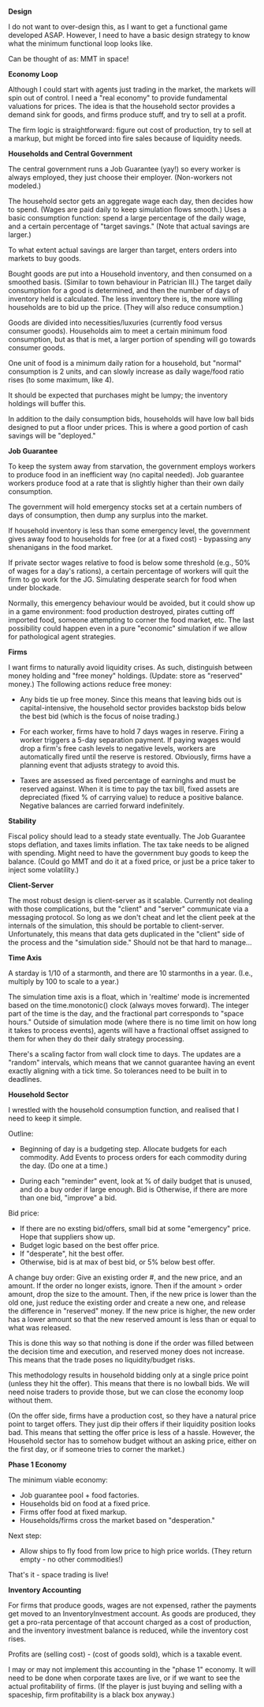**Design**

I do not want to over-design this, as I want to get a functional game developed ASAP.
However, I need to have a basic design strategy to know what the minimum functional
loop looks like.

Can be thought of as: MMT in space!

**Economy Loop**

Although I could start with agents just trading in the market, the markets will spin out 
of control. I need a "real economy" to provide fundamental valuations for prices. The idea
is that the household sector provides a demand sink for goods, and firms produce stuff, and
try to sell at a profit.

The firm logic is straightforward: figure out cost of production, try to sell at a markup,
but might be forced into fire sales because of liquidity needs.

**Households and Central Government**

The central government runs a Job Guarantee (yay!) so every worker is always employed, they 
just choose their employer. (Non-workers not modeled.)

The household sector gets an aggregate wage each day, then decides how to spend. (Wages are
paid daily to keep simulation flows smooth.) Uses a basic consumption function: spend a 
large percentage of the daily wage, and a certain percentage of "target savings." (Note that
actual savings are larger.)

To what extent actual savings are larger than target, enters orders into markets to buy goods.

Bought goods are put into a Household inventory, and then consumed on a smoothed basis. (Similar
to town behaviour in Patrician III.) The target daily consumption for a good is determined,
and then the number of days of inventory held is calculated. The less inventory there is, the 
more willing households are to bid up the price. (They will also reduce consumption.)

Goods are divided into necessities/luxuries (currently food versus consumer goods). Households
aim to meet a certain minimum food consumption, but as that is met, a larger portion of spending
will go towards consumer goods.

One unit of food is a minimum daily ration for a household, but "normal" consumption is 2 units,
and can slowly increase as daily wage/food ratio rises (to some maximum, like 4).

It should be expected that purchases might be lumpy; the inventory holdings will buffer this.

In addition to the daily consumption bids, households will have low ball bids designed to put a 
floor under prices. This is where a good portion of cash savings will be "deployed."

**Job Guarantee**

To keep the system away from starvation, the government employs workers to produce food in an
inefficient way (no capital needed). Job guarantee workers produce food at a rate that is
slightly higher than their own daily consumption. 

The government will hold emergency stocks set at a certain numbers of days of consumption, then
dump any surplus into the market. 

If household inventory is less than some emergency level, the government gives away food to 
households for free (or at a fixed cost) - bypassing any shenanigans in the food market.

If private sector wages relative to food is below some threshold (e.g., 50% of wages for a day's
rations), a certain percentage of workers will quit the firm to go work for the JG. Simulating 
desperate search for food when under blockade.

Normally, this emergency behaviour would be avoided, but it could show up in a game environment: 
food production destroyed, pirates cutting off imported food, someone attempting to corner 
the food market, etc. The last possibility could happen even in a pure "economic" simulation
if we allow for pathological agent strategies.

**Firms**

I want firms to naturally avoid liquidity crises. As such, distinguish between money holding
and "free money" holdings. (Update: store as "reserved" money.) The following actions reduce free money:
- Any bids tie up free money. Since this means that leaving bids out is capital-intensive,
the household sector provides backstop bids below the best bid (which is the focus of noise
  trading.)
  
- For each worker, firms have to hold 7 days wages in reserve. Firing a worker triggers a 5-day
separation payment. If paying wages would drop a firm's free cash levels to negative levels, 
  workers are automatically fired until the reserve is restored. Obviously, firms have a 
  planning event that adjusts strategy to avoid this.
  
- Taxes are assessed as fixed percentage of earninghs and must be reserved against. When it 
  is time to pay the tax bill, fixed assets are depreciated (fixed % of carrying value) to 
  reduce a positive balance. Negative balances are carried forward indefinitely.
  
**Stability**

Fiscal policy should lead to a steady state eventually. The Job Guarantee stops deflation,
and taxes limits inflation. The tax take needs to be aligned with spending. Might need to have
the government buy goods to keep the balance. (Could go MMT and do it at a fixed price, or
just be a price taker to inject some volatility.)

**Client-Server**

The most robust design is client-server as it scalable. Currently not dealing with those
complications, but the "client" and "server" communicate via a messaging protocol. So long 
as we don't cheat and let the client peek at the internals of the simulation, this should
be portable to client-server. Unfortunately, this means that data gets duplicated in the
"client" side of the process and the "simulation side." Should not be that hard to manage...

**Time Axis**

A starday is 1/10 of a starmonth, and there are 10 starmonths in a year. (I.e., multiply
by 100 to scale to a year.)

The simulation time axis is a float, which in 'realtime' mode is incremented based on the 
time.monotonic() clock (always moves forward). The integer part of the time is the day, and
the fractional part corresponds to "space hours." Outside of simulation mode (where there is
no time limit on how long it takes to process events), agents will have a fractional offset
assigned to them for when they do their daily strategy processing. 

There's a scaling factor from wall clock time 
to days. The updates are a "random" intervals, which means that we cannot guarantee having
an event exactly aligning with a tick time. So tolerances need to be built in to deadlines.

**Household Sector**

I wrestled with the household consumption function, and realised that I need to keep it simple.

Outline:

- Beginning of day is a budgeting step. Allocate budgets for each commodity. Add Events to
process orders for each commodity during the day. (Do one at a time.)
  
- During each "reminder" event, look at % of daily budget that is unused, and do a buy order
if large enough. Bid is Otherwise, if there are more than one bid, "improve" a bid.
  
Bid price:
- If there are no exsting bid/offers, small bid at some "emergency" price. Hope that suppliers
  show up.
- Budget logic based on the best offer price.  
- If "desperate", hit the best offer.
- Otherwise, bid is at max of best bid, or 5% below best offer.
  
A change buy order: Give an existing order #, and the new price, and an amount. If the 
order no longer exists, ignore. Then if the amount > order amount, drop the size to the amount.
Then, if the new price is lower than the old one, just reduce the existing order and create 
a new one, and release the difference in "reserved" money. If the new price is higher, the
new order has a lower amount so that the new reserved amount is less than or equal to what 
was released.

This is done this way so that nothing is done if the order was filled between the decision
time and execution, and reserved money does not increase. This means that the trade poses
no liquidity/budget risks.

This methodology results in household bidding only at a single price point (unless they hit
the offer). This means that there is no lowball bids. We will need noise traders to provide 
those, but we can close the economy loop without them.

(On the offer side, firms have a production cost, so they have a natural price point to target
offers. They just dip their offers if their liquidity position looks bad. This means that
setting the offer price is less of a hassle. However, the Household sector has to somehow
budget without an asking price, either on the first day, or if someone tries to corner 
the market.)

**Phase 1 Economy**

The minimum viable economy:
- Job guarantee pool + food factories.
- Households bid on food at a fixed price.
- Firms offer food at fixed markup.
- Households/firms cross the market based on "desperation."

Next step:
- Allow ships to fly food from low price to high price worlds.
  (They return empty - no other commodities!)

That's it - space trading is live!

**Inventory Accounting**

For firms that produce goods, wages are not expensed, rather the payments get moved to
an InventoryInvestment account. As goods are produced, they get a pro-rata percentage of 
that account charged as a cost of production, and the inventory investment balance is reduced,
while the inventory cost rises.

Profits are (selling cost) - (cost of goods sold), which is a taxable event.

I may or may not implement this accounting in the "phase 1" economy. It will need to be 
done when corporate taxes are live, or if we want to see the actual profitability of firms.
(If the player is just buying and selling with a spaceship, firm profitability is a black box
anyway.)



